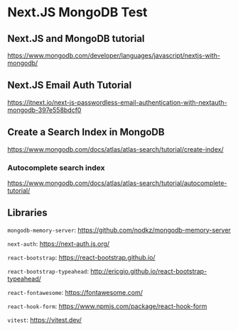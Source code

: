 # Next.JS MongoDB Test

## Next.JS and MongoDB tutorial

https://www.mongodb.com/developer/languages/javascript/nextjs-with-mongodb/

## Next.JS Email Auth Tutorial

https://itnext.io/next-js-passwordless-email-authentication-with-nextauth-mongodb-397e558bdcf0

## Create a Search Index in MongoDB

https://www.mongodb.com/docs/atlas/atlas-search/tutorial/create-index/

### Autocomplete search index

https://www.mongodb.com/docs/atlas/atlas-search/tutorial/autocomplete-tutorial/

## Libraries
`mongodb-memory-server`: https://github.com/nodkz/mongodb-memory-server

`next-auth`: https://next-auth.js.org/

`react-bootstrap`: https://react-bootstrap.github.io/

`react-bootstrap-typeahead`: http://ericgio.github.io/react-bootstrap-typeahead/

`react-fontawesome`: https://fontawesome.com/

`react-hook-form`: https://www.npmjs.com/package/react-hook-form

`vitest`: https://vitest.dev/